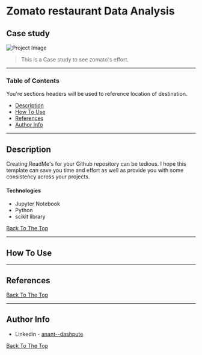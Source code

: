 # Zomato restaurant Data Analysis
## Case study

![Project Image](project-image-url)

> This is a Case study to see zomato's effort.

---

### Table of Contents
You're sections headers will be used to reference location of destination.

- [Description](#description)
- [How To Use](#how-to-use)
- [References](#references)
- [Author Info](#author-info)

---

## Description

Creating ReadMe's for your Github repository can be tedious.  I hope this template can save you time and effort as well as provide you with some consistency across your projects.

#### Technologies

- Jupyter Notebook
- Python
- scikit library

[Back To The Top](#read-me-template)

---

## How To Use

---

## References
[Back To The Top](#read-me-template)

---


## Author Info

- Linkedin - [anant--dashpute](https://www.linkedin.com/in/anant--dashpute/)


[Back To The Top](#read-me-template)

